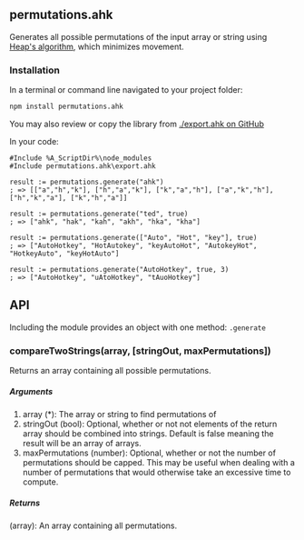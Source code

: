 ## permutations.ahk
Generates all possible permutations of the input array or string using [Heap's algorithm](https://en.wikipedia.org/wiki/Heap%27s_algorithm), which minimizes movement.


### Installation

In a terminal or command line navigated to your project folder:

```bash
npm install permutations.ahk
```
You may also review or copy the library from [./export.ahk on GitHub](https://raw.githubusercontent.com/chunjee/permutations.ahk/master/export.ahk)


In your code:

```autohotkey
#Include %A_ScriptDir%\node_modules
#Include permutations.ahk\export.ahk

result := permutations.generate("ahk")
; => [["a","h","k"], ["h","a","k"], ["k","a","h"], ["a","k","h"], ["h","k","a"], ["k","h","a"]]

result := permutations.generate("ted", true)
; => ["ahk", "hak", "kah", "akh", "hka", "kha"]

result := permutations.generate(["Auto", "Hot", "key"], true)
; => ["AutoHotkey", "HotAutokey", "keyAutoHot", "AutokeyHot", "HotkeyAuto", "keyHotAuto"]

result := permutations.generate("AutoHotkey", true, 3)
; => ["AutoHotkey", "uAtoHotkey", "tAuoHotkey"]
```

## API
Including the module provides an object with one method: `.generate`

### compareTwoStrings(array, [stringOut, maxPermutations])
Returns an array containing all possible permutations.

##### Arguments
1. array (*): The array or string to find permutations of
2. stringOut (bool): Optional, whether or not not elements of the return array should be combined into strings. Default is false meaning the result will be an array of arrays. 
3. maxPermutations (number): Optional, whether or not the number of permutations should be capped. This may be useful when dealing with a number of permutations that would otherwise take an excessive time to compute.

##### Returns
(array): An array containing all permutations.
